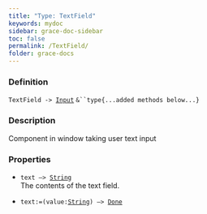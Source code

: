 ```yaml
---
title: "Type: TextField"
keywords: mydoc
sidebar: grace-doc-sidebar
toc: false
permalink: /TextField/
folder: grace-docs
---
```


### Definition
`TextField -> `[`Input`](/grace-documentation/Input) `&``type{...added methods below...}`

### Description
Component in window taking user text input

### Properties
- `text —> `[`String`](/grace-documentation/404)  
The contents of the text field.
  
- `text:=(value:`[`String`](/grace-documentation/404)`) —> `[`Done`](/grace-documentation/404)  
  

